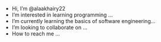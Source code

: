 - Hi, I’m @alaakhairy22
- I’m interested in learning programming ...
- I’m currently learning the basics of software engineering...
- I’m looking to collaborate on ...
- How to reach me ...

<!---
alaakhairy22/alaakhairy22 is a ✨ special ✨ repository because its `README.md` (this file) appears on your GitHub profile.
You can click the Preview link to take a look at your changes.
--->
